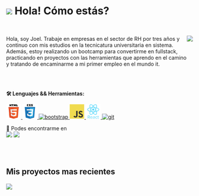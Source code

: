 <h1><img src="https://emojis.slackmojis.com/emojis/images/1643516468/25047/hi_wave.gif?1643516468" width="45"/> Hola! Cómo estás?</h1>



<br>

<img align="right" src="https://i.ibb.co/vLBdxWV/Whats-App-Image-2022-02-22-at-12-04-34.jpg" border="0" height="300"></a>

Hola, soy Joel. Trabaje en empresas en el sector de RH por tres años y continuo con mis estudios en la tecnicatura universitaria en sistema. Además, estoy realizando un bootcamp para convertirme en fullstack, practicando en proyectos con las herramientas que aprendo en el camino y tratando de encaminarme a mi primer empleo en el mundo it.
<br>


 
 <br>
 
 </br>

**🛠️ Lenguajes && Herramientas:**
<br>

<p align="left">
    <a href="https://www.w3.org/html/" target="_blank"> <img src="https://raw.githubusercontent.com/devicons/devicon/master/icons/html5/html5-original-wordmark.svg" alt="html5" width="40" height="40"/> </a>
    <a href="https://www.w3schools.com/css/" target="_blank"> <img src="https://raw.githubusercontent.com/devicons/devicon/master/icons/css3/css3-original-wordmark.svg" alt="css3" width="40" height="40"/> </a>
<a href="https://getbootstrap.com/" target="_blank"> <img src="https://emojis.slackmojis.com/emojis/images/1643514187/1538/bootstrap.png?1643514187" alt="bootstrap" width="40" height="40"/> </a>
    <a href="https://developer.mozilla.org/en-US/docs/Web/JavaScript" target="_blank"> <img src="https://raw.githubusercontent.com/devicons/devicon/master/icons/javascript/javascript-original.svg" alt="javascript" width="40" height="40"/> </a>
<a href="https://reactjs.org/" target="_blank"> <img src="https://raw.githubusercontent.com/devicons/devicon/master/icons/react/react-original-wordmark.svg" alt="react" width="40" height="40"/> </a>
 <a href="https://git-scm.com/" target="_blank"> <img src="https://www.vectorlogo.zone/logos/git-scm/git-scm-icon.svg" alt="git" width="40" height="40"/> </a>
 
 
   </p>
 <!-- proximamente 
      <a href="https://nodejs.org" target="_blank"> <img src="https://raw.githubusercontent.com/devicons/devicon/master/icons/nodejs/nodejs-original-wordmark.svg" alt="nodejs" width="40" height="40"/> </a>
    <a href="https://expressjs.com" target="_blank"> <img src="https://raw.githubusercontent.com/devicons/devicon/master/icons/express/express-original-wordmark.svg" alt="express" width="40" height="40"/> </a>


    <a href="https://www.mongodb.com/" target="_blank"> <img src="https://raw.githubusercontent.com/devicons/devicon/master/icons/mongodb/mongodb-original-wordmark.svg" alt="mongodb" width="40" height="40"/> </a>

-->

  



<!-- 
<p align="left">
  <a href="https://www.codechef.com/users/abhimaira_10">
    <img src="https://raw.githubusercontent.com/AbhishekMaira10/AbhishekMaira10/master/Resources/svg/codechef.svg" alt="codechef" style="vertical-align:top; margin:4px">
  </a>&nbsp;&nbsp;&nbsp;
  
  <a href="https://leetcode.com/abhishekmaira1999/">
    <img src="https://raw.githubusercontent.com/AbhishekMaira10/AbhishekMaira10/master/Resources/svg/leetcode.svg" alt="leetcode" style="vertical-align:top; margin:4px">
  </a>&nbsp;&nbsp;&nbsp;

  <a href="https://www.hackerrank.com/abhishekmaira191">
    <img src="https://raw.githubusercontent.com/AbhishekMaira10/AbhishekMaira10/master/Resources/svg/hackerrank.svg" alt="hackerrank" style="vertical-align:top; margin:4px">
  </a>&nbsp;&nbsp;&nbsp;
  
  <a href="https://www.codewars.com/users/abhimaira_10">
    <img src="https://raw.githubusercontent.com/AbhishekMaira10/AbhishekMaira10/master/Resources/svg/codewars.svg" alt="codewars" style="vertical-align:top; margin:4px">
  </a> &nbsp;&nbsp;&nbsp;
</p>
-->



<p>
 📢 Podes encontrarme en <br/>
  <a href="mailto:yoelgoroso@gmail.com"><img src="https://img.shields.io/badge/e‑mail-D14836.svg?style=for-the-badge&logo=GMail&logoColor=white"/></a>
  <a href="https://linkedin.com/in/jgoroso"><img src="https://img.shields.io/badge/linkedin-0077B5.svg?style=for-the-badge&logo=linkedin&logoColor=white"/></a>
</p>




<!--
<details>
<summary>📈 My GitHub Stats</summary>

<p align="center"> <img src="https://github-readme-stats.vercel.app/api?username=AbhishekMaira10&show_icons=true&theme=gotham" alt="abhisheknaiidu" />

</details>

</br>
-->


<br>

</br>
 <h2> Mis proyectos mas recientes</h2>


<a href="https://github.com/JGoroso/Disney-Arg-Integrador-" target="_blank">
  <img align="center" src="https://github-readme-stats.vercel.app/api/pin/?username=JGoroso&repo=Disney-Arg-Integrador-&theme=react" />
</a>

